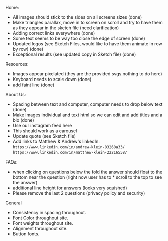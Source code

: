 Home: 

* All images should stick to the sides on all screens sizes (done)
* Make triangles parallax, move in to screen on scroll and try to have them as they appear in the sketch file (need clarification)
* Adding correct links everywhere (done)
* Some text seems to be way too close the edge of screen (done)
* Updated logos (see Sketch Files, would like to have them animate in row by row) (done)
* Exceptional results (see updated copy in Sketch file) (done)

Resources:
* Images appear pixelated (they are the provided svgs.nothing to do here)
* Keyboard needs to scale down (done)
* add faint line (done)

About Us:
* Spacing between text and computer, computer needs to drop below text (done)
* Make images individual and text html so we can edit and add titles and a bio (done)
* Use our instagram feed here 
* This should work as a carousel
* Update quote (see Sketch file)
* Add links to Matthew & Andrew's linkedIn:
```https://www.linkedin.com/in/andrew-klein-83268a33/```
```https://www.linkedin.com/in/matthew-klein-22216558/```

FAQs:
* when clicking on questions below the fold the answer should float to the bottom near the question (right now user has to * scroll to the top to see the answer)
* additional line height for answers (looks very squished)
* Please remove the last 2 questions (privacy policy and security)

General
* Consistency in spacing throughout.
* Font Color throughout site.
* Font weights throughout site.
* Alignment throughout site.
* Button fonts.

